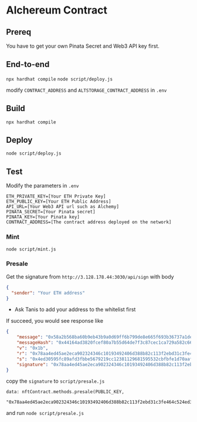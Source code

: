 # Alchereum Contract

## Prereq

You have to get your own Pinata Secret and Web3 API key first.

## End-to-end

`npx hardhat compile`
`node script/deploy.js`

modify `CONTRACT_ADDRESS` and `ALTSTORAGE_CONTRACT_ADDRESS` in `.env`



## Build

`npx hardhat compile`

## Deploy

`node script/deploy.js`

## Test

Modify the parameters in `.env`
```
ETH_PRIVATE_KEY=[Your ETH Private Key]
ETH_PUBLIC_KEY=[Your ETH Public Address]
API_URL=[Your Web3 API url such as Alchemy]
PINATA_SECRET=[Your Pinata secret]
PINATA_KEY=[Your Pinata key]
CONTRACT_ADDRESS=[The contract address deployed on the network]
```

### Mint

`node script/mint.js`

### Presale

Get the signature from `http://3.128.178.44:3030/api/sign` with body
```json
{
  "sender": "Your ETH address"
}
```

* Ask Tanis to add your address to the whitelist first

If succeed, you would see response like 

```json
{
    "message": "0x58a2b568ba60b9eb43b9a0d69ff6b799de8e665f693b36737a1de9f0d92967b6",
    "messageHash": "0x44164ad3820fcef80a7b55d64de7f3c87cec1ca729a582c664a11cd15efb6778",
    "v": "0x1b",
    "r": "0x78aa4ed45ae2eca902324346c10193492406d388b82c113f2ebd31c3fe464c52",
    "s": "0x4ed30595fc89afd3fbbe5679219cc12381129681595532cbfbfe1d70aafae003",
    "signature": "0x78aa4ed45ae2eca902324346c10193492406d388b82c113f2ebd31c3fe464c524ed30595fc89afd3fbbe5679219cc12381129681595532cbfbfe1d70aafae0031b"
}
```

copy the `signature` to `script/presale.js`

```
data: nftContract.methods.presale(PUBLIC_KEY,
      "0x78aa4ed45ae2eca902324346c10193492406d388b82c113f2ebd31c3fe464c524ed30595fc89afd3fbbe5679219cc12381129681595532cbfbfe1d70aafae0031b").encodeABI(),
```
and run `node script/presale.js`

